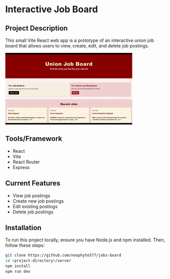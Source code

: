 # Interactive Job Board

## Project Description
This small Vite React web app is a prototype of an interactive union job board that allows users to view, create, edit, and delete job postings.

![Demo](./media/job-board-demo-vidya.gif)

## Tools/Framework
- React
- Vite
- React Router
- Express

## Current Features
- View job postings
- Create new job postings
- Edit existing postings
- Delete job postings

## Installation
To run this project locally, ensure you have Node.js and npm installed. Then, follow these steps:

```bash
git clone https://github.com/neophyte577/jobs-board
cd <project-directory>/server
npm install
npm run dev